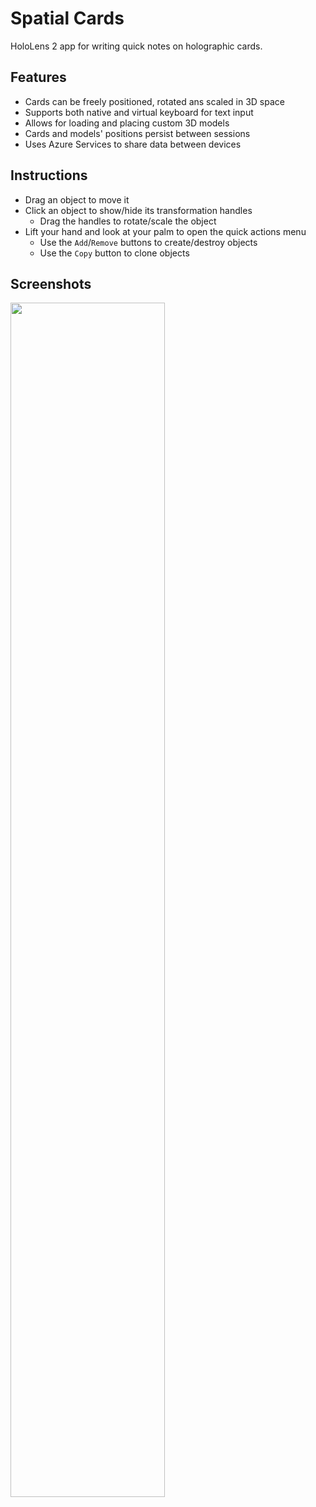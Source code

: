 # Spatial Cards
HoloLens 2 app for writing quick notes on holographic cards.

## Features
- Cards can be freely positioned, rotated ans scaled in 3D space
- Supports both native and virtual keyboard for text input
- Allows for loading and placing custom 3D models
- Cards and models' positions persist between sessions
- Uses Azure Services to share data between devices

## Instructions
- Drag an object to move it
- Click an object to show/hide its transformation handles
  - Drag the handles to rotate/scale the object
- Lift your hand and look at your palm to open the quick actions menu
  - Use the `Add`/`Remove` buttons to create/destroy objects
  - Use the `Copy` button to clone objects

## Screenshots
<img src="https://github.com/user-attachments/assets/65d77f6f-596c-4bec-b39c-b191e94f7c47" width="70%">
